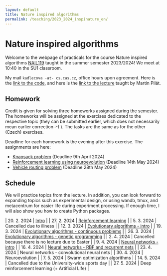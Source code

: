 ```yaml
---
layout: default 
title: Nature inspired algorithms
permalink: /teaching/2023_2024_inspinature_en/
---
```


# Nature inspired algorithms
Welcome to the webpage of practicals for the course Nature inspired algorithms [NAIL119](https://is.cuni.cz/studium/predmety/index.php?do=predmet&kod=NAIL119)
taught in the summer semester 2023/2024! We meet at 10:40 in the SU1 classroom.

My mail `kadlecova -at- cs.cas.cz`, office hours upon agreement.
Here is the [link to the code](https://github.com/gabikadlecova/inspinature), and here is the [link to the lecture](https://ktiml.mff.cuni.cz/~pilat/en/nature-inspired-algorithms/) taught by Martin Pilát.

## Homework
Credit is given for solving three homeworks assigned during the semester. The homeworks will be assigned
at the exercises dedicated to the respective topic (they can be submitted earlier, which does not
necessarily mean earlier correction :-) ). The tasks are the same as for the other (Czech)
exercises.

Deadline for each homework is the evening after this exercise. The assignments are here:

- [Knapsack problem](/teaching/2023_2024_inspinature_hw1/) (Deadline 9th April 2024)
- [Reinforcement learning using neuroevolution](/teaching/2023_2024_inspinature_hw2/) (Deadline 14th May 2024)
- [Vehicle routing problem](/teaching/2023_2024_inspinature_hw3/) (Deadline 28th May 2024)

## Schedule
We will practice topics from the lecture. In addition, you can look forward to expanding topics such as
experimental design, or using wandb, tmux, and metacentrum for easier life during experiment processing.
If enough time, I will also show you how to create Python packages.

| 20. 2. 2024 | [Intro](https://github.com/gabikadlecova/inspinature/tree/main/en/01-intro) |
| 27. 2. 2024 | [Reinforcement learning](https://github.com/gabikadlecova/inspinature/tree/main/en/02-rl) |
| 5. 3. 2024 | Cancelled due to illness	 |
| 12. 3. 2024 | [Evolutionary algorithms - intro](https://github.com/gabikadlecova/inspinature/tree/main/en/03-ea)	 |
| 19. 3. 2024 | [Evolutionary algorithms - continuous problems](https://github.com/gabikadlecova/inspinature/tree/main/en/04-ea-ss)	|
| 26. 3. 2024 | [Evolutionary algorithms - genetic programming](https://github.com/gabikadlecova/inspinature/tree/main/en/05-gp)	 |
| 2. 4. 2024 | 	Cancelled because there is no lecture due to Easter |
| 9. 4. 2024 | 	[Neural networks - intro](https://github.com/gabikadlecova/inspinature/tree/main/en/06-nn/) |
| 16. 4. 2024 | 	[Neural networks - RBF and recurrent nets](https://github.com/gabikadlecova/inspinature/tree/main/en/07-rbf) |
| 23. 4. 2024 | 	Neural networks - convolutional neural nets |
| 30. 4. 2024 | 	Neuroevolution |
| 7. 5. 2024 | 	Swarm optimization algorithms |
| 14. 5. 2024 | Cancelled due to the University-wide sports day |
| 27. 5. 2024 | 	Deep reinforcement learning (+ Artificial Life) |
